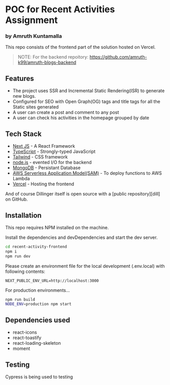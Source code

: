 # POC for Recent Activities Assignment

### by Amruth Kuntamalla

This repo consists of the frontend part of the solution hosted on Vercel.

> NOTE: For the backend repoitory: https://github.com/amruth-k99/amruth-blogs-backend

## Features

- The project uses SSR and Incremental Static Rendering(ISR) to generate new blogs.
- Configured for SEO with Open Graph(OG) tags and title tags for all the Static sites generated
- A user can create a post and comment to any post
- A user can check his activities in the homepage grouped by date

## Tech Stack

- [Next JS] - A React Framework
- [TypeScript] - Strongly-typed JavaScript
- [Tailwind] - CSS framework
- [node.js] - evented I/O for the backend
- [MongoDB] - Persistant Database
- [AWS Serverless Application Model(SAM)] - To deploy functions to AWS Lambda
- [Vercel] - Hosting the frontend

And of course Dillinger itself is open source with a [public repository][dill]
on GitHub.

## Installation

This repo requires NPM installed on the machine.

Install the dependencies and devDependencies and start the dev server.

```sh
cd recent-activity-frontend
npm i
npm run dev
```

Please create an environment file for the local development (.env.local) with following contents:

```
NEXT_PUBLIC_ENV_URL=http://localhost:3000
```

For production environments...

```sh
npm run build
NODE_ENV=production npm start
```

## Dependencies used

- react-icons
- react-toastify
- react-loading-skeleton
- moment

[//]: # "These are reference links used in the body of this note and get stripped out when the markdown processor does its job. There is no need to format nicely because it shouldn't be seen. Thanks SO - http://stackoverflow.com/questions/4823468/store-comments-in-markdown-syntax"
[tailwind]: https://tailwindcss.com
[aws serverless application model(sam)]: https://docs.aws.amazon.com/serverless-application-model/latest/developerguide/what-is-sam.html
[next js]: https://nextjs.org
[node.js]: http://nodejs.org
[typescript]: https://www.typescriptlang.org
[mongodb]: https://www.mongodb.com/
[vercel]: https://www.vercel.com/

## Testing

Cypress is being used to testing
